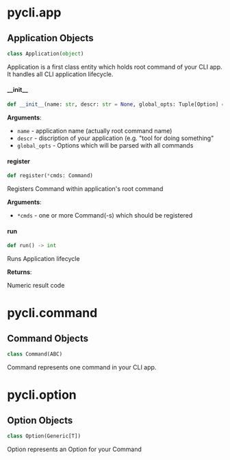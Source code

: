 # pycli.app

## Application Objects

```python
class Application(object)
```

Application is a first class entity which holds     root command of your CLI app. It handles all CLI application     lifecycle.

#### \_\_init\_\_

```python
def __init__(name: str, descr: str = None, global_opts: Tuple[Option] = None)
```

**Arguments**:

- `name` - application name (actually root command name)
- `descr` - discription of your application (e.g. "tool for doing something"
- `global_opts` - Options which will be parsed with all commands

#### register

```python
def register(*cmds: Command)
```

Registers Command within application's root command

**Arguments**:

- `*cmds` - one or more Command(-s) which should be registered

#### run

```python
def run() -> int
```

Runs Application lifecycle

**Returns**:

  Numeric result code

# pycli.command

## Command Objects

```python
class Command(ABC)
```

Command represents one command in your CLI app.

# pycli.option

## Option Objects

```python
class Option(Generic[T])
```

Option represents an Option for your Command

